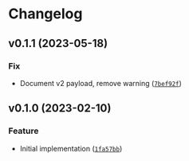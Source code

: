 # Changelog

<!--next-version-placeholder-->

## v0.1.1 (2023-05-18)
### Fix
* Document v2 payload, remove warning ([`7bef92f`](https://github.com/sairon/rapt-ble/commit/7bef92fc3c1439a1d2c9180411aa695883c954a3))

## v0.1.0 (2023-02-10)
### Feature
* Initial implementation ([`1fa57bb`](https://github.com/sairon/rapt-ble/commit/1fa57bb31edd126ae2804fd20da65023aa7e4548))
